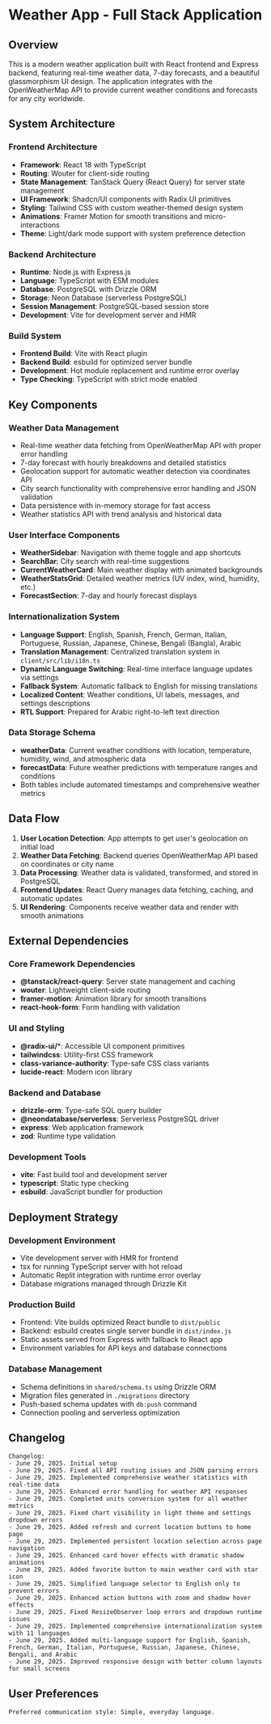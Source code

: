 # Weather App - Full Stack Application

## Overview

This is a modern weather application built with React frontend and Express backend, featuring real-time weather data, 7-day forecasts, and a beautiful glassmorphism UI design. The application integrates with the OpenWeatherMap API to provide current weather conditions and forecasts for any city worldwide.

## System Architecture

### Frontend Architecture
- **Framework**: React 18 with TypeScript
- **Routing**: Wouter for client-side routing
- **State Management**: TanStack Query (React Query) for server state management
- **UI Framework**: Shadcn/UI components with Radix UI primitives
- **Styling**: Tailwind CSS with custom weather-themed design system
- **Animations**: Framer Motion for smooth transitions and micro-interactions
- **Theme**: Light/dark mode support with system preference detection

### Backend Architecture
- **Runtime**: Node.js with Express.js
- **Language**: TypeScript with ESM modules
- **Database**: PostgreSQL with Drizzle ORM
- **Storage**: Neon Database (serverless PostgreSQL)
- **Session Management**: PostgreSQL-based session store
- **Development**: Vite for development server and HMR

### Build System
- **Frontend Build**: Vite with React plugin
- **Backend Build**: esbuild for optimized server bundle
- **Development**: Hot module replacement and runtime error overlay
- **Type Checking**: TypeScript with strict mode enabled

## Key Components

### Weather Data Management
- Real-time weather data fetching from OpenWeatherMap API with proper error handling
- 7-day forecast with hourly breakdowns and detailed statistics
- Geolocation support for automatic weather detection via coordinates API
- City search functionality with comprehensive error handling and JSON validation
- Data persistence with in-memory storage for fast access
- Weather statistics API with trend analysis and historical data

### User Interface Components
- **WeatherSidebar**: Navigation with theme toggle and app shortcuts
- **SearchBar**: City search with real-time suggestions
- **CurrentWeatherCard**: Main weather display with animated backgrounds
- **WeatherStatsGrid**: Detailed weather metrics (UV index, wind, humidity, etc.)
- **ForecastSection**: 7-day and hourly forecast displays

### Internationalization System
- **Language Support**: English, Spanish, French, German, Italian, Portuguese, Russian, Japanese, Chinese, Bengali (Bangla), Arabic
- **Translation Management**: Centralized translation system in `client/src/lib/i18n.ts`
- **Dynamic Language Switching**: Real-time interface language updates via settings
- **Fallback System**: Automatic fallback to English for missing translations
- **Localized Content**: Weather conditions, UI labels, messages, and settings descriptions
- **RTL Support**: Prepared for Arabic right-to-left text direction

### Data Storage Schema
- **weatherData**: Current weather conditions with location, temperature, humidity, wind, and atmospheric data
- **forecastData**: Future weather predictions with temperature ranges and conditions
- Both tables include automated timestamps and comprehensive weather metrics

## Data Flow

1. **User Location Detection**: App attempts to get user's geolocation on initial load
2. **Weather Data Fetching**: Backend queries OpenWeatherMap API based on coordinates or city name
3. **Data Processing**: Weather data is validated, transformed, and stored in PostgreSQL
4. **Frontend Updates**: React Query manages data fetching, caching, and automatic updates
5. **UI Rendering**: Components receive weather data and render with smooth animations

## External Dependencies

### Core Framework Dependencies
- **@tanstack/react-query**: Server state management and caching
- **wouter**: Lightweight client-side routing
- **framer-motion**: Animation library for smooth transitions
- **react-hook-form**: Form handling with validation

### UI and Styling
- **@radix-ui/***: Accessible UI component primitives
- **tailwindcss**: Utility-first CSS framework
- **class-variance-authority**: Type-safe CSS class variants
- **lucide-react**: Modern icon library

### Backend and Database
- **drizzle-orm**: Type-safe SQL query builder
- **@neondatabase/serverless**: Serverless PostgreSQL driver
- **express**: Web application framework
- **zod**: Runtime type validation

### Development Tools
- **vite**: Fast build tool and development server
- **typescript**: Static type checking
- **esbuild**: JavaScript bundler for production

## Deployment Strategy

### Development Environment
- Vite development server with HMR for frontend
- tsx for running TypeScript server with hot reload
- Automatic Replit integration with runtime error overlay
- Database migrations managed through Drizzle Kit

### Production Build
- Frontend: Vite builds optimized React bundle to `dist/public`
- Backend: esbuild creates single server bundle in `dist/index.js`
- Static assets served from Express with fallback to React app
- Environment variables for API keys and database connections

### Database Management
- Schema definitions in `shared/schema.ts` using Drizzle ORM
- Migration files generated in `./migrations` directory
- Push-based schema updates with `db:push` command
- Connection pooling and serverless optimization

## Changelog

```
Changelog:
- June 29, 2025. Initial setup
- June 29, 2025. Fixed all API routing issues and JSON parsing errors
- June 29, 2025. Implemented comprehensive weather statistics with real-time data
- June 29, 2025. Enhanced error handling for weather API responses
- June 29, 2025. Completed units conversion system for all weather metrics
- June 29, 2025. Fixed chart visibility in light theme and settings dropdown errors
- June 29, 2025. Added refresh and current location buttons to home page
- June 29, 2025. Implemented persistent location selection across page navigation
- June 29, 2025. Enhanced card hover effects with dramatic shadow animations
- June 29, 2025. Added favorite button to main weather card with star icon
- June 29, 2025. Simplified language selector to English only to prevent errors
- June 29, 2025. Enhanced action buttons with zoom and shadow hover effects
- June 29, 2025. Fixed ResizeObserver loop errors and dropdown runtime issues
- June 29, 2025. Implemented comprehensive internationalization system with 11 languages
- June 29, 2025. Added multi-language support for English, Spanish, French, German, Italian, Portuguese, Russian, Japanese, Chinese, Bengali, and Arabic
- June 29, 2025. Improved responsive design with better column layouts for small screens
```

## User Preferences

```
Preferred communication style: Simple, everyday language.
```